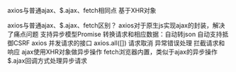 axios与普通ajax、$.ajax、fetch相同点
基于XHR对象

axios与普通ajax、$.ajax、fetch区别？
axios对于原生js实现ajax的封装，解决了痛点问题
     支持异步模型Promise
     转换请求和相应数据：自动转json
     自动支持抵御CSRF
     axios 并发请求的接口 axios.all([])
     请求取消
     异常错误处理
     拦截请求和响应
ajax使用XHR对象做异步操作
fetch浏览器内置，类似于ajax的异步操作
$.ajax回调方式处理异步请求